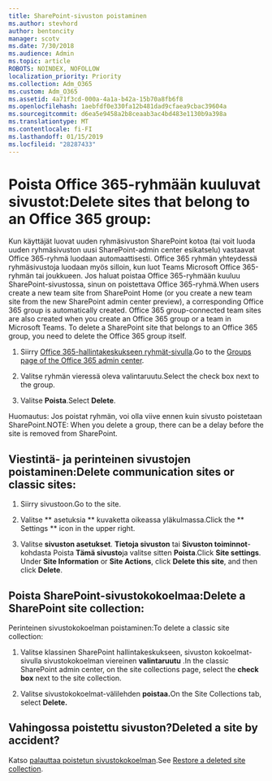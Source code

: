 ```yaml
---
title: SharePoint-sivuston poistaminen
ms.author: stevhord
author: bentoncity
manager: scotv
ms.date: 7/30/2018
ms.audience: Admin
ms.topic: article
ROBOTS: NOINDEX, NOFOLLOW
localization_priority: Priority
ms.collection: Adm_O365
ms.custom: Adm_O365
ms.assetid: 4a71f3cd-000a-4a1a-b42a-15b70a8fb6f8
ms.openlocfilehash: 1aebfdf0e330fa12b481dad9cfaea9cbac39604a
ms.sourcegitcommit: d6ea5e9458a2b8ceaab3ac4bd483e1130b9a398a
ms.translationtype: MT
ms.contentlocale: fi-FI
ms.lasthandoff: 01/15/2019
ms.locfileid: "28287433"
---
```

# <a name="delete-sites-that-belong-to-an-office-365-group"></a><span data-ttu-id="a1464-102">Poista Office 365-ryhmään kuuluvat sivustot:</span><span class="sxs-lookup"><span data-stu-id="a1464-102">Delete sites that belong to an Office 365 group:</span></span>

<span data-ttu-id="a1464-p101">Kun käyttäjät luovat uuden ryhmäsivuston SharePoint kotoa (tai voit luoda uuden ryhmäsivuston uusi SharePoint-admin center esikatselu) vastaavat Office 365-ryhmä luodaan automaattisesti. Office 365 ryhmän yhteydessä ryhmäsivustoja luodaan myös silloin, kun luot Teams Microsoft Office 365-ryhmän tai joukkueen. Jos haluat poistaa Office 365-ryhmään kuuluu SharePoint-sivustossa, sinun on poistettava Office 365-ryhmä.</span><span class="sxs-lookup"><span data-stu-id="a1464-p101">When users create a new team site from SharePoint Home (or you create a new team site from the new SharePoint admin center preview), a corresponding Office 365 group is automatically created. Office 365 group-connected team sites are also created when you create an Office 365 group or a team in Microsoft Teams. To delete a SharePoint site that belongs to an Office 365 group, you need to delete the Office 365 group itself.</span></span> 
  
1. <span data-ttu-id="a1464-106">Siirry [Office 365-hallintakeskukseen ryhmät-sivulla](https://portal.office.com/adminportal/home#/groups).</span><span class="sxs-lookup"><span data-stu-id="a1464-106">Go to the [Groups page of the Office 365 admin center](https://portal.office.com/adminportal/home#/groups).</span></span>
    
2. <span data-ttu-id="a1464-107">Valitse ryhmän vieressä oleva valintaruutu.</span><span class="sxs-lookup"><span data-stu-id="a1464-107">Select the check box next to the group.</span></span>
    
3. <span data-ttu-id="a1464-108">Valitse **Poista**.</span><span class="sxs-lookup"><span data-stu-id="a1464-108">Select **Delete**.</span></span>
    
<span data-ttu-id="a1464-109">Huomautus: Jos poistat ryhmän, voi olla viive ennen kuin sivusto poistetaan SharePoint.</span><span class="sxs-lookup"><span data-stu-id="a1464-109">NOTE: When you delete a group, there can be a delay before the site is removed from SharePoint.</span></span>
  
## <a name="delete-communication-sites-or-classic-sites"></a><span data-ttu-id="a1464-110">Viestintä- ja perinteinen sivustojen poistaminen:</span><span class="sxs-lookup"><span data-stu-id="a1464-110">Delete communication sites or classic sites:</span></span>

1. <span data-ttu-id="a1464-111">Siirry sivustoon.</span><span class="sxs-lookup"><span data-stu-id="a1464-111">Go to the site.</span></span>
  
2. <span data-ttu-id="a1464-112">Valitse \*\* asetuksia \*\* kuvaketta oikeassa yläkulmassa.</span><span class="sxs-lookup"><span data-stu-id="a1464-112">Click the \*\* Settings \*\* icon in the upper right.</span></span> 
  
3. <span data-ttu-id="a1464-p102">Valitse **sivuston asetukset**. **Tietoja sivuston** tai **Sivuston toiminnot**-kohdasta Poista **Tämä sivusto**ja valitse sitten **Poista**.</span><span class="sxs-lookup"><span data-stu-id="a1464-p102">Click **Site settings**. Under **Site Information** or **Site Actions**, click **Delete this site**, and then click **Delete**.</span></span>
  
## <a name="delete-a-sharepoint-site-collection"></a><span data-ttu-id="a1464-115">Poista SharePoint-sivustokokoelmaa:</span><span class="sxs-lookup"><span data-stu-id="a1464-115">Delete a SharePoint site collection:</span></span>

<span data-ttu-id="a1464-116">Perinteinen sivustokokoelman poistaminen:</span><span class="sxs-lookup"><span data-stu-id="a1464-116">To delete a classic site collection:</span></span>
  
1. <span data-ttu-id="a1464-117">Valitse klassinen SharePoint hallintakeskukseen, sivuston kokoelmat-sivulla sivustokokoelman viereinen **valintaruutu** .</span><span class="sxs-lookup"><span data-stu-id="a1464-117">In the classic SharePoint admin center, on the site collections page, select the **check box** next to the site collection.</span></span> 
    
2. <span data-ttu-id="a1464-118">Valitse sivustokokoelmat-välilehden **poistaa.**</span><span class="sxs-lookup"><span data-stu-id="a1464-118">On the Site Collections tab, select **Delete.**</span></span>
    
## <a name="deleted-a-site-by-accident"></a><span data-ttu-id="a1464-119">Vahingossa poistettu sivuston?</span><span class="sxs-lookup"><span data-stu-id="a1464-119">Deleted a site by accident?</span></span>

<span data-ttu-id="a1464-120">Katso [palauttaa poistetun sivustokokoelman](https://go.microsoft.com/fwlink/?linkid=867660).</span><span class="sxs-lookup"><span data-stu-id="a1464-120">See [Restore a deleted site collection](https://go.microsoft.com/fwlink/?linkid=867660).</span></span>
  

